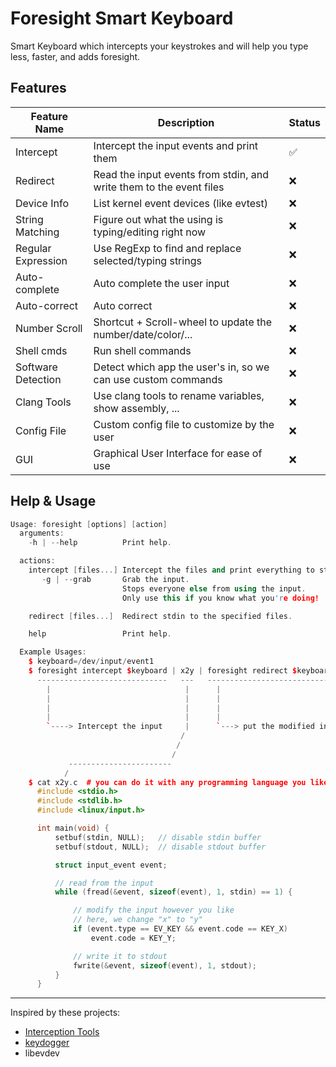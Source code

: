 # Foresight Smart Keyboard

Smart Keyboard which intercepts your keystrokes and will help you type less, faster, and adds foresight.

## Features

| Feature Name       | Description                                                         | Status |
|--------------------|---------------------------------------------------------------------|--------|
| Intercept          | Intercept the input events and print them                           | ✅      |
| Redirect           | Read the input events from stdin, and write them to the event files | ❌      |
| Device Info        | List kernel event devices (like evtest)                             | ❌      |
| String Matching    | Figure out what the using is typing/editing right now               | ❌      |
| Regular Expression | Use RegExp to find and replace selected/typing strings              | ❌      |
| Auto-complete      | Auto complete the user input                                        | ❌      |
| Auto-correct       | Auto correct                                                        | ❌      |
| Number Scroll      | Shortcut + Scroll-wheel to update the number/date/color/...         | ❌      |
| Shell cmds         | Run shell commands                                                  | ❌      |
| Software Detection | Detect which app the user's in, so we can use custom commands       | ❌      |
| Clang Tools        | Use clang tools to rename variables, show assembly, ...             | ❌      |
| Config File        | Custom config file to customize by the user                         | ❌      |
| GUI                | Graphical User Interface for ease of use                            | ❌      |


## Help & Usage

```c++
Usage: foresight [options] [action]
  arguments:
    -h | --help          Print help.

  actions:
    intercept [files...] Intercept the files and print everything to stdout.
       -g | --grab       Grab the input.
                         Stops everyone else from using the input.
                         Only use this if you know what you're doing!

    redirect [files...]  Redirect stdin to the specified files.

    help                 Print help.

  Example Usages:
    $ keyboard=/dev/input/event1
    $ foresight intercept $keyboard | x2y | foresight redirect $keyboard
      -----------------------------   ---   ----------------------------
        |                              |      |
        |                              |      |
        |                              |      |
        |                              |      |
        `----> Intercept the input     |      `---> put the modified input back
                                      /
                                     /
                                    /
             -----------------------
            /
    $ cat x2y.c  # you can do it with any programming language you like
      #include <stdio.h>
      #include <stdlib.h>
      #include <linux/input.h>

      int main(void) {
          setbuf(stdin, NULL);   // disable stdin buffer
          setbuf(stdout, NULL);  // disable stdout buffer

          struct input_event event;

          // read from the input
          while (fread(&event, sizeof(event), 1, stdin) == 1) {

              // modify the input however you like
              // here, we change "x" to "y"
              if (event.type == EV_KEY && event.code == KEY_X)
                  event.code = KEY_Y;

              // write it to stdout
              fwrite(&event, sizeof(event), 1, stdout);
          }
      }
```

---
Inspired by these projects:

- [Interception Tools](https://gitlab.com/interception/linux/tools)
- [keydogger](https://github.com/jarusll/keydogger/)
- libevdev
